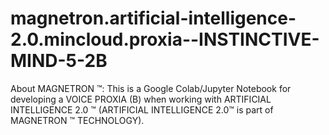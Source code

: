 # magnetron.artificial-intelligence-2.0.mincloud.proxia--INSTINCTIVE-MIND-5-2B
About MAGNETRON ™: This is a Google Colab/Jupyter Notebook for developing a VOICE PROXIA (B) when working with ARTIFICIAL INTELLIGENCE 2.0 ™ (ARTIFICIAL INTELLIGENCE 2.0™ is part of MAGNETRON ™ TECHNOLOGY).
